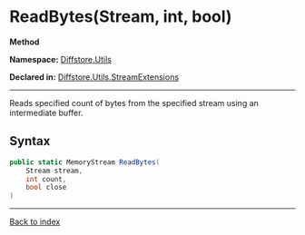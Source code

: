 # ReadBytes(Stream, int, bool)

**Method**

**Namespace:** [Diffstore.Utils](Diffstore.Utils.md)

**Declared in:** [Diffstore.Utils.StreamExtensions](Diffstore.Utils.StreamExtensions.md)

------



Reads specified count of bytes from the specified stream using an intermediate buffer.


## Syntax

```csharp
public static MemoryStream ReadBytes(
	Stream stream,
	int count,
	bool close
)
```

------

[Back to index](index.md)